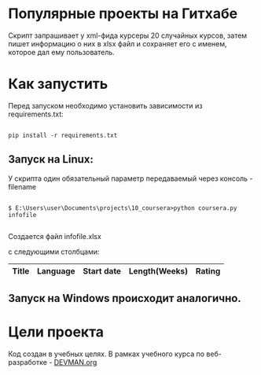 # Популярные проекты на Гитхабе

Скрипт запрашивает у xml-фида курсеры 20 случайных курсов, затем пишет информацию о них в xlsx файл и сохраняет его с именем, которое дал ему пользователь.

# Как запустить
Перед запуском необходимо установить зависимости из requirements.txt:
```#!bash

pip install -r requirements.txt

```
## Запуск на Linux:

У скрипта один обязательный параметр передаваемый через консоль - filename

```#!bash

$ E:\Users\user\Documents\projects\10_coursera>python coursera.py infofile


```
Создается файл infofile.xlsx

с следующими столбцами:

Title | Language | Start date| Length(Weeks)  | Rating   |
----- | -------- | --------- | -------------- | -------- |

## Запуск на Windows происходит аналогично.

# Цели проекта

Код создан в учебных целях. В рамках учебного курса по веб-разработке - [DEVMAN.org](https://devman.org)
